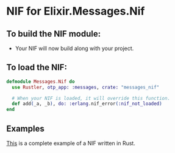 # NIF for Elixir.Messages.Nif

## To build the NIF module:

- Your NIF will now build along with your project.

## To load the NIF:

```elixir
defmodule Messages.Nif do
  use Rustler, otp_app: :messages, crate: "messages_nif"

  # When your NIF is loaded, it will override this function.
  def add(_a, _b), do: :erlang.nif_error(:nif_not_loaded)
end
```

## Examples

[This](https://github.com/rusterlium/NifIo) is a complete example of a NIF written in Rust.
